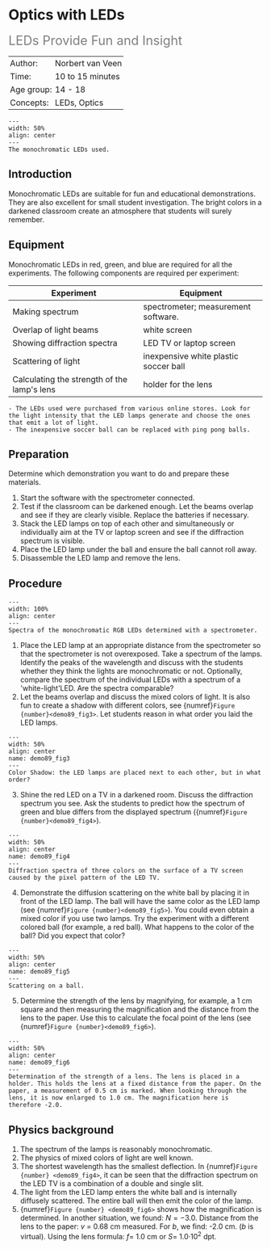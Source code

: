 # Optics with LEDs
<span style="font-size: 25px; color: gray;">LEDs Provide Fun and Insight</span>


<table style="width: 100%; border-collapse: collapse; border: none;">
    <tr style="background-color: var(--background-color);">  
        <td style="text-align: left; padding: 3px; border: none; color: var(--text-color)">Author:</td>
        <td style="text-align: left; padding: 3px; border: none; color: var(--text-color)">Norbert van Veen</td>
    </tr>
    <tr style="background-color: var(--background-color);"> 
        <td style="text-align: left; padding: 3px; border: none; color: var(--text-color)">Time:</td>
        <td style="text-align: left; padding: 3px; border: none; color: var(--text-color)">10 to 15 minutes</td>
    </tr>
    <tr style="background-color: var(--background-color);"> 
        <td style="text-align: left; padding: 3px; border: none; color: var(--text-color)">Age group:</td>
        <td style="text-align: left; padding: 3px; border: none; color: var(--text-color)">14 - 18</td>
    </tr>
    <tr style="background-color: var(--background-color);"> 
        <td style="text-align: left; padding: 3px; border: none; color: var(--text-color)">Concepts:</td>
        <td style="text-align: left; padding: 3px; border: none; color: var(--text-color)">LEDs, Optics</td>
    </tr>
</table>

```{figure} demo89_figure1.jpg
---
width: 50%
align: center
---
The monochromatic LEDs used.
```

## Introduction
Monochromatic LEDs are suitable for fun and educational demonstrations. They are also excellent for small student investigation. The bright colors in a darkened classroom create an atmosphere that students will surely remember. 

## Equipment
Monochromatic LEDs in red, green, and blue are required for all the experiments. The following components are required per experiment: 

| Experiment | Equipment |
|---|---|
| Making spectrum | spectrometer; measurement software. |
| Overlap of light beams | white screen|
| Showing diffraction spectra | LED TV or laptop screen |
| Scattering of light | inexpensive white plastic soccer ball |
| Calculating the strength of the lamp's lens | holder for the lens |

```{tip}
- The LEDs used were purchased from various online stores. Look for the light intensity that the LED lamps generate and choose the ones that emit a lot of light.
- The inexpensive soccer ball can be replaced with ping pong balls.
```

## Preparation
Determine which demonstration you want to do and prepare these materials. 
1. Start the software with the spectrometer connected. 
2. Test if the classroom can be darkened enough. Let the beams overlap and see if they are clearly visible. Replace the batteries if necessary. 
3. Stack the LED lamps on top of each other and simultaneously or individually aim at the TV or laptop screen and see if the diffraction spectrum is visible. 
4. Place the LED lamp under the ball and ensure the ball cannot roll away. 
5. Disassemble the LED lamp and remove the lens.

## Procedure
```{figure} demo89_figure2.jpg
---
width: 100%
align: center
---
Spectra of the monochromatic RGB LEDs determined with a spectrometer.
```

1. Place the LED lamp at an appropriate distance from the spectrometer so that the spectrometer is not overexposed. Take a spectrum of the lamps. Identify the peaks of the wavelength and discuss with the students whether they think the lights are monochromatic or not. Optionally, compare the spectrum of the individual LEDs with a spectrum of a 'white-light'LED. Are the spectra comparable? 
2. Let the beams overlap and discuss the mixed colors of light. It is also fun to create a shadow with different colors, see {numref}`Figure {number}<demo89_fig3>`. Let students reason in what order you laid the LED lamps.  

```{figure} demo89_figure3.jpg
---
width: 50%
align: center
name: demo89_fig3
---
Color Shadow: the LED lamps are placed next to each other, but in what order?
```
3. Shine the red LED on a TV in a darkened room. Discuss the diffraction spectrum you see. Ask the students to predict how the spectrum of green and blue differs from the displayed spectrum ({numref}`Figure {number}<demo89_fig4>`). 
```{figure} demo89_figure4.jpg
---
width: 50%
align: center
name: demo89_fig4
---
Diffraction spectra of three colors on the surface of a TV screen caused by the pixel pattern of the LED TV.
```
4. Demonstrate the diffusion scattering on the white ball by placing it in front of the LED lamp. The ball will have the same color as the LED lamp (see {numref}`Figure {number}<demo89_fig5>`). You could even obtain a mixed color if you use two lamps. Try the experiment with a different colored ball (for example, a red ball). What happens to the color of the ball? Did you expect that color?

```{figure} demo89_figure5.jpg
---
width: 50%
align: center
name: demo89_fig5
---
Scattering on a ball.
```
5. Determine the strength of the lens by magnifying, for example, a 1 cm square and then measuring the magnification and the distance from the lens to the paper. Use this to calculate the focal point of the lens (see {numref}`Figure {number}<demo89_fig6>`).
```{figure} demo89_figure6.jpg
---
width: 50%
align: center
name: demo89_fig6
---
Determination of the strength of a lens. The lens is placed in a holder. This holds the lens at a fixed distance from the paper. On the paper, a measurement of 0.5 cm is marked. When looking through the lens, it is now enlarged to 1.0 cm. The magnification here is therefore -2.0.
```

## Physics background
1. The spectrum of the lamps is reasonably monochromatic. 
2. The physics of mixed colors of light are well known. 
3. The shortest wavelength has the smallest deflection. In {numref}`Figure {number} <demo89_fig4>`, it can be seen that the diffraction spectrum on the LED TV is a combination of a double and single slit. 
4. The light from the LED lamp enters the white ball and is internally diffusely scattered. The entire ball will then emit the color of the lamp. 
5. {numref}`Figure {number} <demo89_fig6>` shows how the magnification is determined. In another situation, we found: $N = -3.0$. Distance from the lens to the paper: $v$ = 0.68 cm measured. For $b$, we find: -2.0 cm. ($b$ is virtual). Using the lens formula: $f =$ 1.0 cm or $S =$ 1.0·10$^2$ dpt.